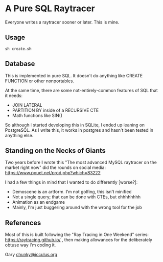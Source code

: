 # A Pure SQL Raytracer

Everyone writes a raytracer sooner or later. This is mine.

## Usage

```shell
sh create.sh
```

## Database

This is implemented in pure SQL. It doesn't do anything like CREATE
FUNCTION or other nonportables.

At the same time, there are some not-entirely-common features of SQL
that it needs:

* JOIN LATERAL
* PARTITION BY inside of a RECURSIVE CTE
* Math functions like SIN()

So although I started developing this in SQLite, I ended up leaning
on PostgreSQL. As I write this, it works in postgres and hasn't been
tested in anything else.

## Standing on the Necks of Giants

Two years before I wrote this "The most advanced MySQL raytracer on the
market right now" did the rounds on social media:
https://www.pouet.net/prod.php?which=83222

I had a few things in mind that I wanted to do differently [worse?]:

* Demoscene is an artform. I'm not golfing, this isn't minified
* Not a single query; that can be done with CTEs, but ehhhhhhhh
* Animation as an endgame
* Mainly, I'm just buggering around with the wrong tool for the job

## References

Most of this is built following the "Ray Tracing in One Weekend"
series: https://raytracing.github.io/ , then making allowances for
the deliberately obtuse way I'm coding it.


Gary <chunky@icculus.org>
